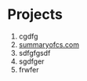# Projects

1. cgdfg
2. [summaryofcs.com](http://www.summaryofcs.com)
3. sdfgfgsdf
4. sgdfger
5. frwfer
